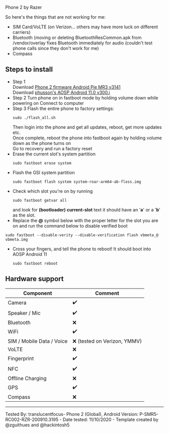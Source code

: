Phone 2 by Razer

So here's the things that are not working for me:
* SIM Card/VoLTE (on Verizon... others may have more luck on different carriers)
* Bluetooth (moving or deleting BluetoothResCommon.apk from /vendor/overlay fixes Bluetooth immediately for audio (couldn't test phone calls since they don't work for me)
* Compass


## Steps to install

* Step 1\
Download [Phone 2 firmware Android Pie MR3 v3141](https://s3.amazonaws.com/cheryl-factory-images/aura-p-release-3141-user-full.zip)\
Download [phusson's AOSP Android 11.0 v300.i](https://github.com/phhusson/treble_experimentations/releases/download/v300.i/system-roar-arm64-ab-floss.img.xz)
* Step 2
Turn phone on in fastboot mode by holding volume down while powering on
Connect to computer
* Step 3
Flash the entire phone to factory settings:
    ```
    sudo ./flash_all.sh
    ```
    Then login into the phone and get all updates, reboot, get more updates etc.\
    Once complete, reboot the phone into fastboot again by holding volume down as the phone turns on\
    Go to recovery and run a factory reset
* Erase the current slot's system partition
    ```
    sudo fastboot erase system
    ```
* Flash the GSI system partition
    ```
    sudo fastboot flash system system-roar-arm64-ab-floss.img
    ```
* Check which slot you're on by running
    ```
    sudo fastboot getvar all
    ```
    and look for **(bootloader) current-slot** text it should have an '**a**' or a '**b**' as the slot.
* Replace the **@** symbol below with the proper letter for the slot you are on and run the command below to disable verified boot
```
sudo fastboot --disable-verity --disable-verification flash vbmeta_@ vbmeta.img
```
* Cross your fingers, and tell the phone to reboot! It should boot into AOSP Android 11
    ```
    sudo fastboot reboot
    ```

## Hardware support

| Component                 |      Comment                                              |
|---------------------------|-----------------------------------------------------------|
| Camera                    | ✔️                                                     |
| Speaker / Mic             | ✔️                                                     |
| Bluetooth                 | ❌                                                     |
| WiFi                      | ✔️                                                      |
| SIM / Mobile Data / Voice | ❌ (tested on Verizon, YMMV)                             |
| VoLTE                     | ❌                                                     |
| Fingerprint               | ✔️                                                     |
| NFC                       | ✔️                                                     |
| Offline Charging          | ❌                                                     |
| GPS             | ✔️                                                     |
| Compass    |   ❌ 
---

Tested By: translucentfocus- Phone 2 (Global), Android Version: P-SMR5-RC002-RZR-200910.3195 - Date tested: 11/10/2020 - Template created by @zguithues and @hackintosh5
